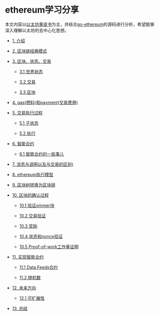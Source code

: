 # ethereum学习分享

本文内容以[以太坊黄皮书](http://gavwood.com/paper.pdf)为主，并结合[go-ethereum](https://github.com/ethereum/go-ethereum)的源码进行分析，希望能够深入理解以太坊的去中心化思想。

- [1. 介绍]()

- [2. 区块链经典模式]()

- [3. 区块、状态、交易]()

    - [3.1 世界状态]()
    
    - [3.2 交易]()
    
    - [3.3 区块]()
    
- [4. gas(燃料)和payment(交易费用)]()

- [5. 交易执行过程]()

    - [5.1 子状态]()
    
    - [5.2 执行]()

- [6. 智能合约]()

    - [6.1 智能合约的一些事儿]()
    
- [7. 消息与调用以及与交易的区别)]()

- [8. ethereum执行模型]()

- [9. 区块树转换为区块链]()

- [10. 区块的确认过程]()

    - [10.1 验证ommer块]()
    
    - [10.2 交易验证]()
    
    - [10.3 奖励]()
    
    - [10.4 状态和nonce验证]()
    
    - [10.5 Proof-of-work工作量证明]()
    
- [11. 实现智能合约]()

    - [11.1 Data Feeds合约]()
    
    - [11.2 随机数]()
    
 - [12. 未来方向]()
 
     - [12.1 可扩展性]()
     
- [13. 总结]()
